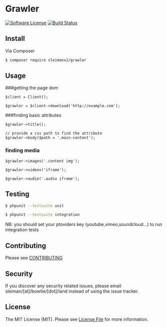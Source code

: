 # Grawler

[![Software License][ico-license]](LICENSE.md) [![Build Status](https://travis-ci.org/sleimanx2/grawler.svg?branch=master)](https://travis-ci.org/sleimanx2/grawler)

## Install

Via Composer

``` bash
$ composer require sleimanx2/grawler
```

## Usage


###getting the page dom

```
$client = Client();

$grawler = $client->download('http://example.com');

```
###finding basic attributes


```
$grawler->title();

```
```
// provide a css path to find the attribute
$grawler->body($path = '.main-content');

```

### finding media

```
$grawler->images('.content img');

```

```
$grawler->videos('iframe');

```

```
$grawler->audio('.audio iframe');

```


## Testing


``` bash
$ phpunit --testsuite unit
```



``` bash
$ phpunit --testsuite integration
```

NB: you should set your ptoviders key (youtube,vimeo,soundcloud...) to run integration tests

## Contributing

Please see [CONTRIBUTING](CONTRIBUTING.md)

## Security

If you discover any security related issues, please email sleiman/[at]/bowtie/[dot]/land instead of using the issue tracker.


## License

The MIT License (MIT). Please see [License File](LICENSE.md) for more information.

[ico-license]: https://img.shields.io/badge/license-MIT-brightgreen.svg?style=flat-square

